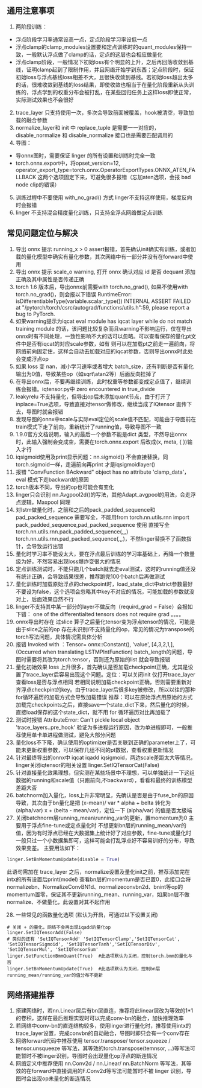 ## 通用注意事项
1. 两阶段训练：
- 浮点阶段学习率通常设高一点，定点阶段学习率设低一点
- 浮点clamp的clamp_modules设置要和定点训练时的quant_modules保持一致，一般默认浮点做了clamp的话，定点的这层也会相应做量化
- 浮点clamp阶段，一般情况下初始loss有个明显的上升，之后再回落收敛到基线，证明clamp起到了限制作用，并且网络开始学到东西；定点阶段时，保证初始loss与浮点基线loss相差不大，且很快收敛到基线。若初始loss超出太多的话，很难收敛到基线的loss结果，即使收敛也相当于在量化阶段重新从头训练的，浮点学到的权重分布会被打乱，在某些回归任务上这样loss即使正常，实际测试效果也不会很好
2. trace_layer 只支持使用一次，多次会导致前面被覆盖，hook被清空，导致加载的融合参数
3. normalize_layer和 init 中 replace_tuple 是需要一一对应的，disable_normalize 和 disable_normalize 接口也是需要匹配调用的
4. 导图：
- 导onnx图时，需要保证 linger 的所有设置和训练时完全一致
- torch.onnx.export中，将opset_version=12,  operator_export_type=torch.onnx.OperatorExportTypes.ONNX_ATEN_FALLBACK 这两个选项固定下来，可避免很多报错（忘加aten选项，会报 bad node clip的错误）
5. 训练过程中不要使用 with_no_grad() 方式  linger不支持这样使用，梯度反向时会报错
6. linger 不支持混合精度量化训练，只支持全浮点网络做定点训练 


## 常见问题定位与解决
1. 导出 onnx 提示 running_x > 0 assert报错，首先确认init确实有训练，或者加载的量化模型中确实有量化参数，其次网络中有一部分并没有在forward中使用
2. 导出 onnx 提示 scale_o warning, 打开 onnx 确认对应 id 是否 dequant 添加正确及其中属性是否传递正确
3. torch 1.6 版本后，导出onnx前需要with torch.no_grad(), 如果不使用with torch.no_grad()，则会报以下错误
RuntimeError: isDifferentiableType(variable.scalar_type()) INTERNAL ASSERT FAILED at "/pytorch/torch/csrc/autograd/functions/utils.h":59, please report a bug to PyTorch.
4. 如果warning提示为iqcat  eval module has iqcat layer while do not match training module 的话，该问题比较复杂而且warning不影响运行，仅在导出onnx时有不同处理，一致性影响不大的话可以忽略。可以查看保存的量化pt文件中是否有iqcat的对应scale参数，如有 则可以在加载pt之前走一遍前向，将网络前向固定住，这样会自动去加载对应的iqcat参数，否则导出onnx时此处会变成浮点op
5. 如果 loss 变 nan，减小学习速率或者增大 batch_size，还有判断是否有量化输出为0值，导致某些op（如sqrt\atan2等）后面反向挂掉了
6. 在导出onnx后，不要再继续训练，此时权重等参数都变成定点值了，继续训练会报错。iqtensor.py中  zero encountered in true_divide
7. leakyrelu 不支持量化，但导出op后未添加quant节点，由于打开了inplace=True选项，导致直接对tensor做修改，继续当成了IQtensor 直传下去，导图时就会报错
8. 发现导图的onnx中scale与实际eval定位的scale值不匹配，可能由于导图前在train模式下走了前向，重新统计了running值，导致导图不一致
9. 1.9.0官方文档说明，输入的最后一个参数不能是dict 类型，不然导出onnx时，此输入强制会变成空，需要在torch.onnx.export 后改成(x, meta, { })输入才行
10. iqsigmoid使用及print显示问题：nn.sigmoid() 不会直接替换，同torch.sigmoid一样，走遍前向再print 才是iqsigmoidlayer()
11. 报错 "ConvFunction BAckward" object has no attribute 'clamp_data'，eval 模式下走backward的原因  
12. torch版本不同，导出的op也可能会有变化  
13. linger只会识别 nn.Avgpool2d()的写法，其他Adapt_avgpool的用法，会走浮点逻辑，Maxpool 同理
14. 对lstm做量化时，之前和之后的pack_padded_sequence和pad_packed_sequence 需要写全，不能用from torch.nn.utils.rnn import pack_padded_sequence,pad_packed_sequence 使用
   直接写全torch.nn.utils.rnn.pack_padded_sequence(_,_,_,_)   torch.nn.utils.rnn.pad_packed_sequence(_,_,_,_)，不然linger替换不了函数指针，会导致运行出错
15. 量化时学习率不能设太大，要在浮点最后训练的学习率基础上，再降一个数量级为好，不然容易出现loss爆炸变很大的情况
16. 定点训练测试时，不能只跑几个batch就去走eval测试，这时的running值还没有统计正确，会导致结果很差，推荐跑完100个batch后再做测试
17. 量化训练时加载原始浮点的checkpoint时，load_state_dict中strict参数最好不要设为false，这个选项会忽略其中key不对应的情况，可能加载的参数就没对上，后面效果自然不行
18. linger不支持其中某一部分的layer不做反向（requird_grad = False）会报如下错：
				one of the differentialted tensors does not require grad 。。。。
19. onnx导出时存在 过slice 算子之后量化tensor变为浮点tensor的情况，可能是由于slice之前的op  存在未识别/不支持量化的op，常见的情况为transpose的torch写法问题，具体情况需具体分析
20. 报错 Invoked with ：Tensor= onnx::Constant(), 'value', [4,3,2,1,], (Occurred when translating LSTMPIntFunction)
       batch_length的问题，导图时需要将其改为torch.tensor，否则还为原始的list 就会导致报错
21. 量化初始效果 loss 上升很多，首先确认是否加载checkpoint正确，尤其是设置了trace_layer后容易出现这个问题。定位：可以关闭init 仅打开trace_layer  查看loss是否与浮点相同
	若相同说明加载checkpoint正确，否则需要重新对齐浮点checkpint的key。由于trace_layer后很多key被修改，所以以往的那种for循环遍历的加载方式会导致加载错误
	推荐：可以在原始浮点用原始的方式加载完checkpoints之后，直接save一个state_dict下来，然后量化的时候，直接load保存的这个state_dict，就不用 for 循环遍历对比再加载了 
22. 测试时报错 AttributeError: Can't pickle local object 'trace_layers.<locals>.pre_hook'
	验证为多进程运行原因，改为单进程即可，一般推荐使用单卡单进程做测试，避免大部分问题
23. 量化loss不下降，确认使用的optimizer是否关联到正确的parameter上了，可能未更新权重参数，可以保存几组不同的pt数据，查看权重更新情况
24. 针对最终导出的onnx中 iqcat   iqadd    iqsigmoid，两边scale差距太大等情况，linger关闭iqtensor的相关设置  linger.SetIQTensorCat(False)
25. 针对直接量化效果理想，但实测在某些场景中不理想，可以单独统计一下这组数据的running和scale值（只跑前向,不backward），看看和最终的训练模型差距大否
26. batchnorm加入量化，loss上升非常明显，先确认是否是由于fuse_bn的原因导致，其次由于bn量化是把 (x-mean)/ var * alpha + belta  转化为 (alpha/var) x + (belta - mean/var)，定位一下 (alpha/var) 的值是否太极端
27. 关闭batchnorm层running_mean\running_var的更新，置momentum为0
主要用于浮点fine-tune或定点量化时  不想更新bn层的running_mean/var的值，因为有时浮点已经在大数据集上统计好了对应参数，fine-tune或量化时一般只过一个小数据集即可，这样可能会打乱浮点好不容易训好的分布，导致效果变差。
主要用法如下：
```python
linger.SetBnMomentumUpdate(disable = True)
```
此语句需加在 trace_layer 之后，normalize设置及量化init之前，推荐添加完在intx的所有设置后print(model) 查看bn层的momentum是否已置0，此接口会将normalizebn、NormalizeConvBN1d、normalizeconvbn2d、bnint等op的momentum置零，保证其不更新running_mean、running_var，如果bn层不做normalize、不做量化，此设置对其不起作用

28. 一些常见的函数量化选项 (默认为开启，可通过以下设置关闭)
```
# 关闭 + 的量化，网络不会再出现iqadd的量化op
linger.SetIQTensorAdd(False)
# 类似的还有 'SetIQTensorAdd' 'SetIQTensorClamp','SetIQTensorCat', 'SetIQTensorSigmoid', 'SetIQTensorTanh','SetIQTensorDiv', 'SetIQTensorMul', 'SetIQTensorSum'
linger.SetFunctionBmmQuant(True)  #此选项默认为关闭，控制torch.bmm的量化与否
linger.SetBnMomentumUpdate(True)  #此选项默认为关闭，控制bn层running_mean/running_var的值分布不更新
```

## 网络搭建推荐
1. 搭建网络时，若nn.Linear层后有bn层直连，推荐将此linear层改为等效的1*1的卷积，这样在最后推理实现时可以完成conv-bn的融合，加快推理效率
2. 若网络中conv-bn的直连结构较多，使用linger进行量化时，推荐使用intx的trace_layer设置，完成convbn的自动融合，导图时即只会有一个conv存在
3. 网络forward代码中推荐使用  tensor.transpose/ tensor.squeeze / tensor.unsqueeze 等写法，其等效的torch.transpose(temnsor, ...)等写法可能暂时不被linger识别，导图时会出现量化op浮点的断连情况
4. 网络定义中推荐使用 nn.Conv2d / nn.Linear/ nn.BatchNorm 等写法，其等效的在forward中直接调用的F.Conv2d等写法可能暂时不被 linger 识别，导图时会出现op未量化的断连情况